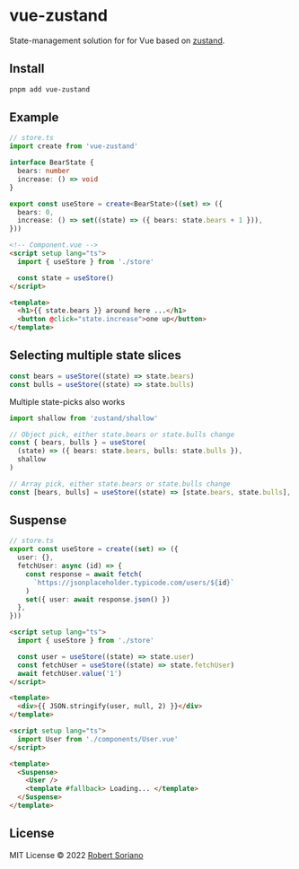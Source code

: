 # vue-zustand

State-management solution for for Vue based on [zustand](https://github.com/pmndrs/zustand).

## Install

```sh
pnpm add vue-zustand
```

## Example

```ts
// store.ts
import create from 'vue-zustand'

interface BearState {
  bears: number
  increase: () => void
}

export const useStore = create<BearState>((set) => ({
  bears: 0,
  increase: () => set((state) => ({ bears: state.bears + 1 })),
}))
```

```html
<!-- Component.vue -->
<script setup lang="ts">
  import { useStore } from './store'

  const state = useStore()
</script>

<template>
  <h1>{{ state.bears }} around here ...</h1>
  <button @click="state.increase">one up</button>
</template>
```

## Selecting multiple state slices

```ts
const bears = useStore((state) => state.bears)
const bulls = useStore((state) => state.bulls)
```

Multiple state-picks also works

```ts
import shallow from 'zustand/shallow'

// Object pick, either state.bears or state.bulls change
const { bears, bulls } = useStore(
  (state) => ({ bears: state.bears, bulls: state.bulls }),
  shallow
)

// Array pick, either state.bears or state.bulls change
const [bears, bulls] = useStore((state) => [state.bears, state.bulls], shallow)
```

## Suspense

```ts
// store.ts
export const useStore = create((set) => ({
  user: {},
  fetchUser: async (id) => {
    const response = await fetch(
      `https://jsonplaceholder.typicode.com/users/${id}`
    )
    set({ user: await response.json() })
  },
}))
```

```html
<script setup lang="ts">
  import { useStore } from './store'

  const user = useStore((state) => state.user)
  const fetchUser = useStore((state) => state.fetchUser)
  await fetchUser.value('1')
</script>

<template>
  <div>{{ JSON.stringify(user, null, 2) }}</div>
</template>
```

```html
<script setup lang="ts">
  import User from './components/User.vue'
</script>

<template>
  <Suspense>
    <User />
    <template #fallback> Loading... </template>
  </Suspense>
</template>
```

## License

MIT License © 2022 [Robert Soriano](https://github.com/wobsoriano)
